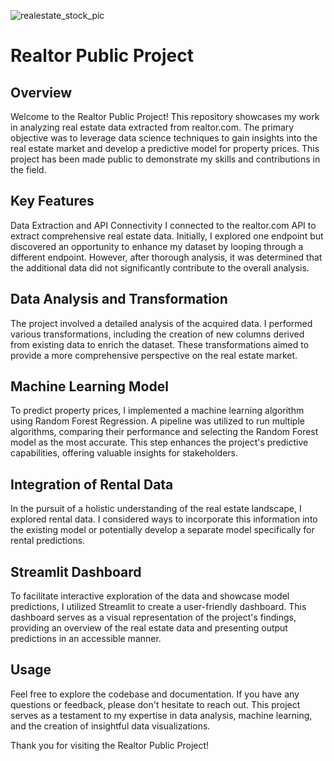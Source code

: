 ![realestate_stock_pic](https://github.com/slarionne/Realtor_Public_Project/assets/15343933/ed7b8bc7-14cf-4ec2-826a-77b28d90e5d9)

# Realtor Public Project
## Overview
Welcome to the Realtor Public Project! This repository showcases my work in analyzing real estate data extracted from realtor.com. The primary objective was to leverage data science techniques to gain insights into the real estate market and develop a predictive model for property prices. This project has been made public to demonstrate my skills and contributions in the field.

## Key Features
Data Extraction and API Connectivity
I connected to the realtor.com API to extract comprehensive real estate data. Initially, I explored one endpoint but discovered an opportunity to enhance my dataset by looping through a different endpoint. However, after thorough analysis, it was determined that the additional data did not significantly contribute to the overall analysis.

## Data Analysis and Transformation
The project involved a detailed analysis of the acquired data. I performed various transformations, including the creation of new columns derived from existing data to enrich the dataset. These transformations aimed to provide a more comprehensive perspective on the real estate market.

## Machine Learning Model
To predict property prices, I implemented a machine learning algorithm using Random Forest Regression. A pipeline was utilized to run multiple algorithms, comparing their performance and selecting the Random Forest model as the most accurate. This step enhances the project's predictive capabilities, offering valuable insights for stakeholders.

## Integration of Rental Data
In the pursuit of a holistic understanding of the real estate landscape, I explored rental data. I considered ways to incorporate this information into the existing model or potentially develop a separate model specifically for rental predictions.

## Streamlit Dashboard
To facilitate interactive exploration of the data and showcase model predictions, I utilized Streamlit to create a user-friendly dashboard. This dashboard serves as a visual representation of the project's findings, providing an overview of the real estate data and presenting output predictions in an accessible manner.

## Usage
Feel free to explore the codebase and documentation. If you have any questions or feedback, please don't hesitate to reach out. This project serves as a testament to my expertise in data analysis, machine learning, and the creation of insightful data visualizations.

Thank you for visiting the Realtor Public Project!







